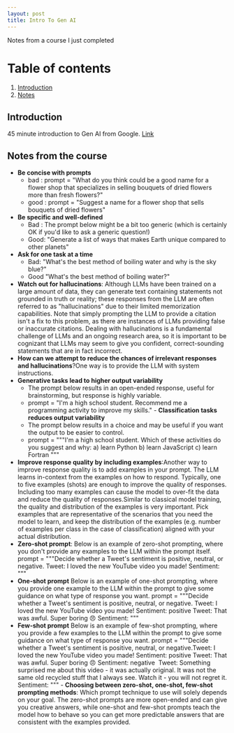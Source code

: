 ```yaml
---
layout: post
title: Intro To Gen AI
---
```


Notes from a course I just completed

# Table of contents
1. [Introduction](#introduction)
2. [Notes](#paragraph1)


   
## Introduction <a name="introduction"></a>
45 minute introduction to Gen AI from Google. [Link](https://www.cloudskillsboost.google/paths/118/course_templates/536)

## Notes from the course <a name="paragraph1"></a>
- **Be concise with prompts**
  - bad : prompt = "What do you think could be a good name for a flower shop that specializes in selling bouquets of dried flowers more than fresh flowers?"
  - good : prompt = "Suggest a name for a flower shop that sells bouquets of dried flowers"
- **Be specific and well-defined**
  - Bad : The prompt below might be a bit too generic (which is certainly OK if you'd like to ask a generic question!)
  - Good:  "Generate a list of ways that makes Earth unique compared to other planets"
-  **Ask for one task at a time**
   - Bad: "What's the best method of boiling water and why is the sky blue?"
   - Good  "What's the best method of boiling water?"
- **Watch out for hallucinations**: Although LLMs have been trained on a large amount of data, they can generate text containing statements not grounded in truth or reality; these responses from the LLM are often referred to as "hallucinations" due to their limited memorization capabilities. Note that simply prompting the LLM to provide a citation isn't a fix to this problem, as there are instances of LLMs providing false or inaccurate citations. Dealing with hallucinations is a fundamental challenge of LLMs and an ongoing research area, so it is important to be cognizant that LLMs may seem to give you confident, correct-sounding statements that are in fact incorrect.
- **How can we attempt to reduce the chances of irrelevant responses and hallucinations**?One way is to provide the LLM with system instructions.
- **Generative tasks lead to higher output variability**
    - The prompt below results in an open-ended response, useful for brainstorming, but response is highly variable.
    - prompt = "I'm a high school student. Recommend me a programming activity to improve my skills."
​- **Classification tasks reduces output variability**
    - The prompt below results in a choice and may be useful if you want the output to be easier to control.
    - prompt = """I'm a high school student. Which of these activities do you suggest and why:
        a) learn Python
        b) learn JavaScript
        c) learn Fortran
    """
- **Improve response quality by including examples**:Another way to improve response quality is to add examples in your prompt. The LLM learns in-context from the examples on how to respond. Typically, one to five examples (shots) are enough to improve the quality of responses. Including too many examples can cause the model to over-fit the data and reduce the quality of responses.Similar to classical model training, the quality and distribution of the examples is very important. Pick examples that are representative of the scenarios that you need the model to learn, and keep the distribution of the examples (e.g. number of examples per class in the case of classification) aligned with your actual distribution.
- **Zero-shot prompt**: Below is an example of zero-shot prompting, where you don't provide any examples to the LLM within the prompt itself.
prompt = """Decide whether a Tweet's sentiment is positive, neutral, or negative.
​Tweet: I loved the new YouTube video you made!
Sentiment:
"""
- **One-shot prompt**
Below is an example of one-shot prompting, where you provide one example to the LLM within the prompt to give some guidance on what type of response you want.
prompt = """Decide whether a Tweet's sentiment is positive, neutral, or negative.
​Tweet: I loved the new YouTube video you made!
Sentiment: positive
​Tweet: That was awful. Super boring 😠
Sentiment:
"""
- **Few-shot prompt**
Below is an example of few-shot prompting, where you provide a few examples to the LLM within the prompt to give some guidance on what type of response you want.
prompt = """Decide whether a Tweet's sentiment is positive, neutral, or negative.
​
Tweet: I loved the new YouTube video you made!
Sentiment: positive
​
Tweet: That was awful. Super boring 😠
Sentiment: negative
​
Tweet: Something surprised me about this video - it was actually original. It was not the same old recycled stuff that I always see. Watch it - you will not regret it.
Sentiment:
"""
​- **Choosing between zero-shot, one-shot, few-shot prompting methods**: Which prompt technique to use will solely depends on your goal. The zero-shot prompts are more open-ended and can give you creative answers, while one-shot and few-shot prompts teach the model how to behave so you can get more predictable answers that are consistent with the examples provided.



    

